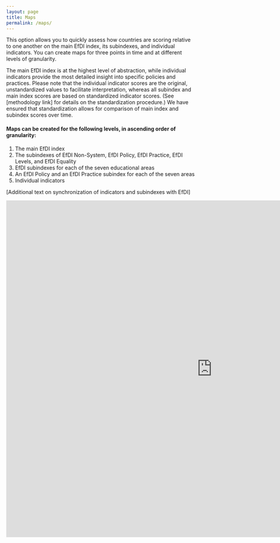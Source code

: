 ```yaml
---
layout: page
title: Maps
permalink: /maps/
---
```


This option allows you to quickly assess how countries are scoring relative to one another on the main EfDI index, its subindexes, and individual indicators. You can create maps for three points in time and at different levels of granularity.

The main EfDI index is at the highest level of abstraction, while individual indicators provide the most detailed insight into specific policies and practices. Please note that the individual indicator scores are the original, unstandardized values to facilitate interpretation, whereas all subindex and main index scores are based on standardized indicator scores. (See [methodology link] for details on the standardization procedure.) We have ensured that standardization allows for comparison of main index and subindex scores over time.

#### Maps can be created for the following levels, in ascending order of granularity:

1. The main EfDI index  
2. The subindexes of EfDI Non-System, EfDI Policy, EfDI Practice, EfDI Levels, and EfDI Equality  
3. EfDI subindexes for each of the seven educational areas  
4. An EfDI Policy and an EfDI Practice subindex for each of the seven areas  
5. Individual indicators  

[Additional text on synchronization of indicators and subindexes with EfDI]  

<iframe src="https://adrianaarellano.github.io/efdi_maps_test_2/" height="900" width="1100" style="border:none;"></iframe>
